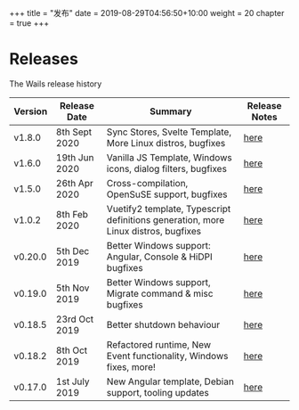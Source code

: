 +++
title = "发布"
date = 2019-08-29T04:56:50+10:00
weight = 20
chapter = true
+++

# Releases

The Wails release history


| Version  | Release Date   |                   Summary               | Release Notes |
| -------- | -------------- | --------------------------------------- | ------------- |
| v1.8.0   | 8th Sept 2020  | Sync Stores, Svelte Template, More Linux distros, bugfixes  | [here](./v1.8.0) |
| v1.6.0   | 19th Jun 2020  | Vanilla JS Template, Windows icons, dialog filters, bugfixes | [here](./v1.6.0) |
| v1.5.0   | 26th Apr 2020  | Cross-compilation, OpenSuSE support, bugfixes | [here](./v1.5.0) |
| v1.0.2   | 8th Feb 2020   | Vuetify2 template, Typescript definitions generation, more Linux distros, bugfixes | [here](./v1.0.2) |
| v0.20.0  | 5th Dec 2019   | Better Windows support: Angular, Console & HiDPI bugfixes  | [here](./v0.20.0) || v1.0.2   | 8th Feb 2020   | Vuetify2 template, Typescript definitions generation, more Linux distros, bugfixes | [here](./v1.0.2) |
| v0.19.0  | 5th Nov 2019   | Better Windows support, Migrate command & misc bugfixes  | [here](./v0.19.0) |
| v0.18.5  | 23rd Oct 2019  | Better shutdown behaviour  | [here](./v0.18.5) |
| v0.18.2  | 8th Oct 2019   | Refactored runtime, New Event functionality, Windows fixes, more!  | [here](./v0.18.2) |
| v0.17.0  | 1st July 2019  | New Angular template, Debian support, tooling updates  | [here](./v0.17.0) |

